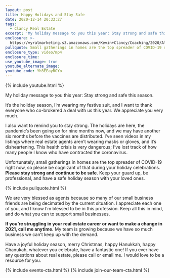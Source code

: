 ```yaml
---
layout: post
title: Happy Holidays and Stay Safe
date: 2020-12-14 20:33:27
tags:
  - Clancy Real Estate
excerpt: 'My holiday message to you this year: Stay strong and safe this season.'
enclosure: >-
  https://vyralmarketing.s3.amazonaws.com/Kevin+Clancy/Coaching/2020/Albany+Real+Estate+Agent_+coaching+Happy+Holidays+2020.mp4
pullquote: Small gatherings in homes are the top spreader of COVID-19 right now.
enclosure_type: video/mp4
enclosure_time:
use_youtube_image: true
youtube_alternate_image:
youtube_code: Yh3EEayROYo
---
```


{% include youtube.html %}

My holiday message to you this year: Stay strong and safe this season.

It’s the holiday season, I’m wearing my festive suit, and I want to thank everyone who co-brokered a deal with us this year. We appreciate you very much.&nbsp;

I also want to remind you to stay strong. The holidays are here, the pandemic’s been going on for nine months now, and we may have another six months before the vaccines are distributed. I’ve seen videos in my listings where real estate agents aren’t wearing masks or gloves, and it’s disheartening. This health crisis is very dangerous; I’ve lost track of how many people I know who have contracted the coronavirus.&nbsp;

Unfortunately, small gatherings in homes are the top spreader of COVID-19 right now, so please be cognizant of that during your holiday celebrations. **Please stay strong and continue to be safe**. Keep your guard up, be professional, and have a safe holiday season with your loved ones.

{% include pullquote.html %}

We are very blessed as agents because so many of our small business friends are being decimated by the current situation. I appreciate each one of you, and I know I’m blessed to be in this profession. Keep all this in mind, and do what you can to support small businesses.

**If you’re struggling in your real estate career or want to make a change in 2021, call me anytime.** My team is growing because we have so much business we can’t keep up with the demand.&nbsp;

Have a joyful holiday season, merry Christmas, happy Hanukkah, happy Chanukah, whatever you celebrate, have a fantastic one\! If you ever have any questions about real estate, please call or email me. I would love to be a resource for you.

{% include events-cta.html %} {% include join-our-team-cta.html %}
